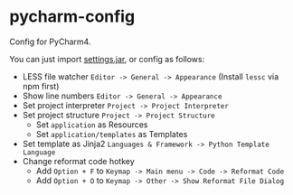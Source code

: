 # pycharm-config

Config for PyCharm4.

You can just import [settings.jar](https://github.com/dianchang/pycharm-config/raw/master/settings.jar), or config as follows:

* LESS file watcher `Editor -> General -> Appearance` (Install `lessc` via npm first)
* Show line numbers `Editor -> General -> Appearance`
* Set project interpreter `Project -> Project Interpreter`
* Set project structure `Project -> Project Structure`
  * Set `application` as Resources
  * Set `application/templates` as Templates
* Set template as Jinja2 `Languages & Framework -> Python Template Language`
* Change reformat code hotkey
  * Add `Option + F` to `Keymap -> Main menu -> Code -> Reformat Code`
  * Add `Option + O` to `Keymap -> Other -> Show Reformat File Dialog`
